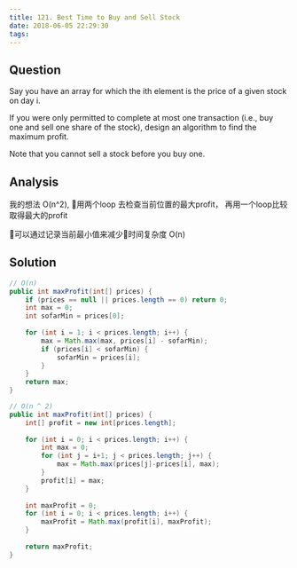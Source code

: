 ```yaml
---
title: 121. Best Time to Buy and Sell Stock
date: 2018-06-05 22:29:30
tags:
---
```


## Question
Say you have an array for which the ith element is the price of a given stock on day i.

If you were only permitted to complete at most one transaction (i.e., buy one and sell one share of the stock), design an algorithm to find the maximum profit.

Note that you cannot sell a stock before you buy one.

## Analysis
我的想法 O(n^2), 用两个loop 去检查当前位置的最大profit， 再用一个loop比较取得最大的profit

可以通过记录当前最小值来减少时间复杂度 O(n)


## Solution
```Java
// O(n)
public int maxProfit(int[] prices) {
    if (prices == null || prices.length == 0) return 0;
    int max = 0;
    int sofarMin = prices[0];
    
    for (int i = 1; i < prices.length; i++) {
        max = Math.max(max, prices[i] - sofarMin);
        if (prices[i] < sofarMin) {
            sofarMin = prices[i];
        }
    }
    return max;
}

// O(n ^ 2)
public int maxProfit(int[] prices) {
    int[] profit = new int[prices.length];
    
    for (int i = 0; i < prices.length; i++) {
        int max = 0;
        for (int j = i+1; j < prices.length; j++) {
            max = Math.max(prices[j]-prices[i], max);
        }
        profit[i] = max;
    }
    
    int maxProfit = 0;
    for (int i = 0; i < prices.length; i++) {
        maxProfit = Math.max(profit[i], maxProfit);
    }
    
    return maxProfit;
}
```